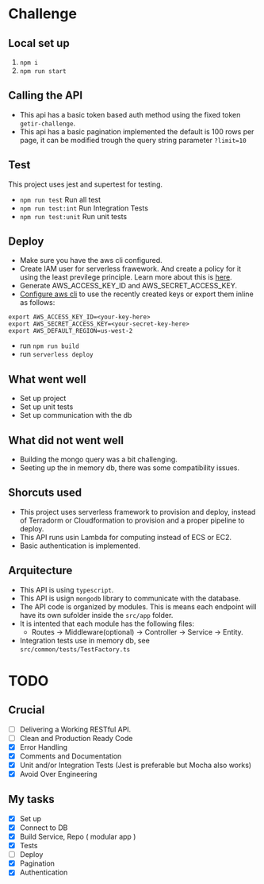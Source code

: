 # Challenge

## Local set up

1. `npm i`
2. `npm run start`

## Calling the API

- This api has a basic token based auth method using the fixed token `getir-challenge`.
- This api has a basic pagination implemented the default is 100 rows per page, it can be modified trough the query string parameter `?limit=10`
  
## Test

This project uses jest and supertest for testing. 

- `npm run test`  Run all test
- `npm run test:int` Run Integration Tests
- `npm run test:unit` Run unit tests

## Deploy

- Make sure you have the aws cli configured.
- Create IAM user for serverless frawework. And create a policy for it using the least previlege principle. Learn more about this is [here](https://www.serverless.com/blog/abcs-of-iam-permissions/#managing-permissions-for-the-serverless-framework-user).
- Generate AWS_ACCESS_KEY_ID and AWS_SECRET_ACCESS_KEY.
- [Configure aws cli](https://aws.amazon.com/getting-started/guides/setup-environment/module-three/) to use the recently created keys or export them inline as follows:

```console	
export AWS_ACCESS_KEY_ID=<your-key-here>
export AWS_SECRET_ACCESS_KEY=<your-secret-key-here>
export AWS_DEFAULT_REGION=us-west-2
```
- run `npm run build`
- run `serverless deploy`

## What went well
- Set up project
- Set up unit tests
- Set up communication with the db

## What did not went well
- Building the mongo query was a bit challenging.
- Seeting up the in memory db, there was some compatibility issues.

## Shorcuts used

- This project uses serverless framework to provision and deploy, instead of Terradorm or Cloudformation to provision and a proper pipeline to deploy.
- This API runs usin Lambda for computing instead of ECS or EC2.
- Basic authentication is implemented.

## Arquitecture

- This API is using `typescript`.
- This API is usign `mongodb` library to communicate with the database.
- The API code is organized by modules. This is means each endpoint will have its own sufolder inside the `src/app` folder.
- It is intented that each module has the following files: 
  - Routes -> Middleware(optional) -> Controller -> Service -> Entity.
- Integration tests use in memory db, see `src/common/tests/TestFactory.ts`

# TODO

## Crucial 
- [ ] Delivering a Working RESTful API. 
- [ ] Clean and Production Ready Code 
- [x] Error Handling 
- [x] Comments and Documentation 
- [x] Unit and/or Integration Tests (Jest is preferable but Mocha also works) 
- [x] Avoid Over Engineering 

## My tasks
- [x] Set up
- [x] Connect to DB
- [x] Build Service, Repo ( modular app )
- [x] Tests
- [ ] Deploy
- [x] Pagination
- [x] Authentication